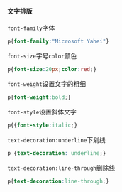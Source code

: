 #### 文字排版

`font-family`字体

```css
p{font-family:"Microsoft Yahei"}
```

`font-size`字号`color`颜色

```css
p{font-size:20px;color:red;}
```

`font-weight`设置文字的粗细

```css
p{font-weight:bold;}
```

`font-style`设置斜体文字

```css
p{{font-style:italic;}
```

`text-decoration:underline`下划线

```css
p {text-decoration: underline;}
```

`text-decoration:line-through`删除线

```css
p{text-decoration:line-through;}
```


